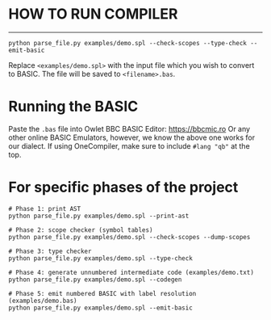 # HOW TO RUN COMPILER 
---

```
python parse_file.py examples/demo.spl --check-scopes --type-check --emit-basic
```

Replace `<examples/demo.spl>` with the input file which you wish to convert to BASIC.
The file will be saved to `<filename>.bas`.  

# Running the BASIC 
Paste the `.bas` file into Owlet BBC BASIC Editor: https://bbcmic.ro
Or any other online BASIC Emulators, however, we know the above one works for our dialect. 
If using OneCompiler, make sure to include `#lang "qb"` at the top.


# For specific phases of the project
```
# Phase 1: print AST
python parse_file.py examples/demo.spl --print-ast

# Phase 2: scope checker (symbol tables)
python parse_file.py examples/demo.spl --check-scopes --dump-scopes

# Phase 3: type checker
python parse_file.py examples/demo.spl --type-check

# Phase 4: generate unnumbered intermediate code (examples/demo.txt)
python parse_file.py examples/demo.spl --codegen

# Phase 5: emit numbered BASIC with label resolution (examples/demo.bas)
python parse_file.py examples/demo.spl --emit-basic
```

